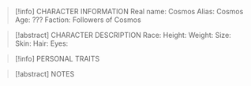 
> [!info] CHARACTER INFORMATION
> Real name: Cosmos
> Alias: Cosmos
> Age: ??? 
> Faction: Followers of Cosmos
> 

> [!abstract] CHARACTER DESCRIPTION
> Race:
> Height:
> Weight: 
> Size:
> Skin:
> Hair:
> Eyes:

> [!info] PERSONAL TRAITS
>

> [!abstract] NOTES
> 
> 




